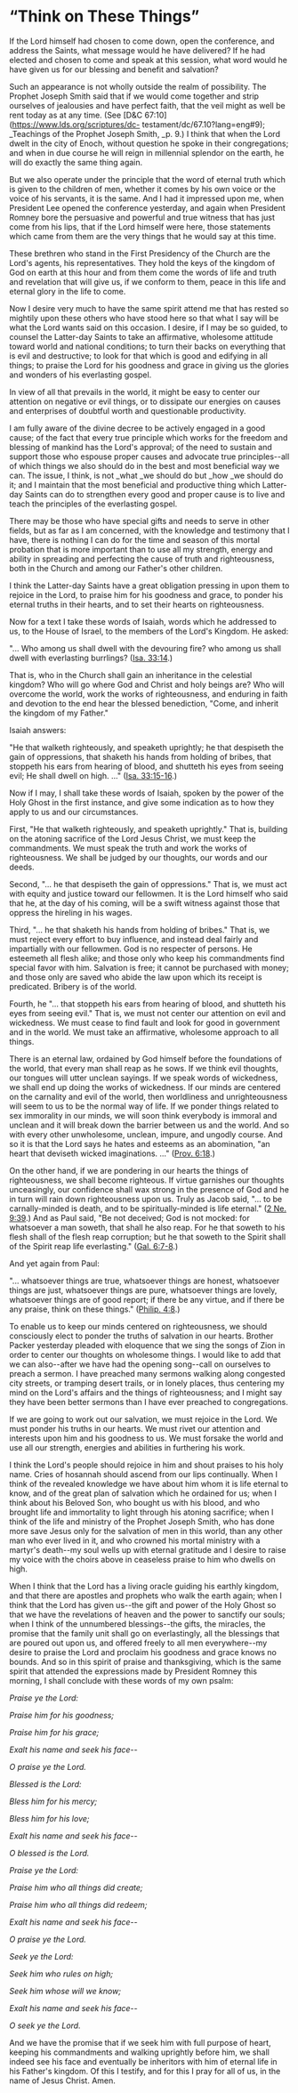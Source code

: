 # “Think on These Things”

If the Lord himself had chosen to come down, open the conference, and address
the Saints, what message would he have delivered? If he had elected and chosen
to come and speak at this session, what word would he have given us for our
blessing and benefit and salvation?

Such an appearance is not wholly outside the realm of possibility. The Prophet
Joseph Smith said that if we would come together and strip ourselves of
jealousies and have perfect faith, that the veil might as well be rent today
as at any time. (See [D&amp;C 67:10](https://www.lds.org/scriptures/dc-
testament/dc/67.10?lang=eng#9); _Teachings of the Prophet Joseph Smith, _p.
9.) I think that when the Lord dwelt in the city of Enoch, without question he
spoke in their congregations; and when in due course he will reign in
millennial splendor on the earth, he will do exactly the same thing again.

But we also operate under the principle that the word of eternal truth which
is given to the children of men, whether it comes by his own voice or the
voice of his servants, it is the same. And I had it impressed upon me, when
President Lee opened the conference yesterday, and again when President Romney
bore the persuasive and powerful and true witness that has just come from his
lips, that if the Lord himself were here, those statements which came from
them are the very things that he would say at this time.

These brethren who stand in the First Presidency of the Church are the Lord's
agents, his representatives. They hold the keys of the kingdom of God on earth
at this hour and from them come the words of life and truth and revelation
that will give us, if we conform to them, peace in this life and eternal glory
in the life to come.

Now I desire very much to have the same spirit attend me that has rested so
mightily upon these others who have stood here so that what I say will be what
the Lord wants said on this occasion. I desire, if I may be so guided, to
counsel the Latter-day Saints to take an affirmative, wholesome attitude
toward world and national conditions; to turn their backs on everything that
is evil and destructive; to look for that which is good and edifying in all
things; to praise the Lord for his goodness and grace in giving us the glories
and wonders of his everlasting gospel.

In view of all that prevails in the world, it might be easy to center our
attention on negative or evil things, or to dissipate our energies on causes
and enterprises of doubtful worth and questionable productivity.

I am fully aware of the divine decree to be actively engaged in a good cause;
of the fact that every true principle which works for the freedom and blessing
of mankind has the Lord's approval; of the need to sustain and support those
who espouse proper causes and advocate true principles--all of which things we
also should do in the best and most beneficial way we can. The issue, I think,
is not _what _we should do but _how _we should do it; and I maintain that the
most beneficial and productive thing which Latter-day Saints can do to
strengthen every good and proper cause is to live and teach the principles of
the everlasting gospel.

There may be those who have special gifts and needs to serve in other fields,
but as far as I am concerned, with the knowledge and testimony that I have,
there is nothing I can do for the time and season of this mortal probation
that is more important than to use all my strength, energy and ability in
spreading and perfecting the cause of truth and righteousness, both in the
Church and among our Father's other children.

I think the Latter-day Saints have a great obligation pressing in upon them to
rejoice in the Lord, to praise him for his goodness and grace, to ponder his
eternal truths in their hearts, and to set their hearts on righteousness.

Now for a text I take these words of Isaiah, words which he addressed to us,
to the House of Israel, to the members of the Lord's Kingdom. He asked:

"... Who among us shall dwell with the devouring fire? who among us shall dwell
with everlasting burrlings? ([Isa.
33:14](https://www.lds.org/scriptures/ot/isa/33.14?lang=eng#13).)

That is, who in the Church shall gain an inheritance in the celestial kingdom?
Who will go where God and Christ and holy beings are? Who will overcome the
world, work the works of righteousness, and enduring in faith and devotion to
the end hear the blessed benediction, "Come, and inherit the kingdom of my
Father."

Isaiah answers:

"He that walketh righteously, and speaketh uprightly; he that despiseth the
gain of oppressions, that shaketh his hands from holding of bribes, that
stoppeth his ears from hearing of blood, and shutteth his eyes from seeing
evil; He shall dwell on high. ..." ([Isa.
33:15-16](https://www.lds.org/scriptures/ot/isa/33.15-16?lang=eng#14).)

Now if I may, I shall take these words of Isaiah, spoken by the power of the
Holy Ghost in the first instance, and give some indication as to how they
apply to us and our circumstances.

First, "He that walketh righteously, and speaketh uprightly." That is,
building on the atoning sacrifice of the Lord Jesus Christ, we must keep the
commandments. We must speak the truth and work the works of righteousness. We
shall be judged by our thoughts, our words and our deeds.

Second, "... he that despiseth the gain of oppressions." That is, we must act
with equity and justice toward our fellowmen. It is the Lord himself who said
that he, at the day of his coming, will be a swift witness against those that
oppress the hireling in his wages.

Third, "... he that shaketh his hands from holding of bribes." That is, we must
reject every effort to buy influence, and instead deal fairly and impartially
with our fellowmen. God is no respecter of persons. He esteemeth all flesh
alike; and those only who keep his commandments find special favor with him.
Salvation is free; it cannot be purchased with money; and those only are saved
who abide the law upon which its receipt is predicated. Bribery is of the
world.

Fourth, he "... that stoppeth his ears from hearing of blood, and shutteth his
eyes from seeing evil." That is, we must not center our attention on evil and
wickedness. We must cease to find fault and look for good in government and in
the world. We must take an affirmative, wholesome approach to all things.

There is an eternal law, ordained by God himself before the foundations of the
world, that every man shall reap as he sows. If we think evil thoughts, our
tongues will utter unclean sayings. If we speak words of wickedness, we shall
end up doing the works of wickedness. If our minds are centered on the
carnality and evil of the world, then worldliness and unrighteousness will
seem to us to be the normal way of life. If we ponder things related to sex
immorality in our minds, we will soon think everybody is immoral and unclean
and it will break down the barrier between us and the world. And so with every
other unwholesome, unclean, impure, and ungodly course. And so it is that the
Lord says he hates and esteems as an abomination, "an heart that deviseth
wicked imaginations. ..." ([Prov.
6:18](https://www.lds.org/scriptures/ot/prov/6.18?lang=eng#17).)

On the other hand, if we are pondering in our hearts the things of
righteousness, we shall become righteous. If virtue garnishes our thoughts
unceasingly, our confidence shall wax strong in the presence of God and he in
turn will rain down righteousness upon us. Truly as Jacob said, "... to be
carnally-minded is death, and to be spiritually-minded is life eternal." ([2
Ne. 9:39](https://www.lds.org/scriptures/bofm/2-ne/9.39?lang=eng#38).) And as
Paul said, "Be not deceived; God is not mocked: for whatsoever a man soweth,
that shall he also reap. For he that soweth to his flesh shall of the flesh
reap corruption; but he that soweth to the Spirit shall of the Spirit reap
life everlasting." ([Gal.
6:7-8](https://www.lds.org/scriptures/nt/gal/6.7-8?lang=eng#6).)

And yet again from Paul:

"... whatsoever things are true, whatsoever things are honest, whatsoever things
are just, whatsoever things are pure, whatsoever things are lovely, whatsoever
things are of good report; if there be any virtue, and if there be any praise,
think on these things." ([Philip.
4:8](https://www.lds.org/scriptures/nt/philip/4.8?lang=eng#7).)

To enable us to keep our minds centered on righteousness, we should
consciously elect to ponder the truths of salvation in our hearts. Brother
Packer yesterday pleaded with eloquence that we sing the songs of Zion in
order to center our thoughts on wholesome things. I would like to add that we
can also--after we have had the opening song--call on ourselves to preach a
sermon. I have preached many sermons walking along congested city streets, or
tramping desert trails, or in lonely places, thus centering my mind on the
Lord's affairs and the things of righteousness; and I might say they have been
better sermons than I have ever preached to congregations.

If we are going to work out our salvation, we must rejoice in the Lord. We
must ponder his truths in our hearts. We must rivet our attention and
interests upon him and his goodness to us. We must forsake the world and use
all our strength, energies and abilities in furthering his work.

I think the Lord's people should rejoice in him and shout praises to his holy
name. Cries of hosannah should ascend from our lips continually. When I think
of the revealed knowledge we have about him whom it is life eternal to know,
and of the great plan of salvation which he ordained for us; when I think
about his Beloved Son, who bought us with his blood, and who brought life and
immortality to light through his atoning sacrifice; when I think of the life
and ministry of the Prophet Joseph Smith, who has done more save Jesus only
for the salvation of men in this world, than any other man who ever lived in
it, and who crowned his mortal ministry with a martyr's death--my soul wells
up with eternal gratitude and I desire to raise my voice with the choirs above
in ceaseless praise to him who dwells on high.

When I think that the Lord has a living oracle guiding his earthly kingdom,
and that there are apostles and prophets who walk the earth again; when I
think that the Lord has given us--the gift and power of the Holy Ghost so that
we have the revelations of heaven and the power to sanctify our souls; when I
think of the unnumbered blessings--the gifts, the miracles, the promise that
the family unit shall go on everlastingly, all the blessings that are poured
out upon us, and offered freely to all men everywhere--my desire to praise the
Lord and proclaim his goodness and grace knows no bounds. And so in this
spirit of praise and thanksgiving, which is the same spirit that attended the
expressions made by President Romney this morning, I shall conclude with these
words of my own psalm:

_Praise ye the Lord:_

_Praise him for his goodness;_

_Praise him for his grace;_

_Exalt his name and seek his face--_

_O praise ye the Lord._

_Blessed is the Lord:_

_Bless him for his mercy;_

_Bless him for his love;_

_Exalt his name and seek his face--_

_O blessed is the Lord._

_Praise ye the Lord:_

_Praise him who all things did create;_

_Praise him who all things did redeem;_

_Exalt his name and seek his face--_

_O praise ye the Lord._

_Seek ye the Lord:_

_Seek him who rules on high;_

_Seek him whose will we know;_

_Exalt his name and seek his face--_

_O seek ye the Lord._

And we have the promise that if we seek him with full purpose of heart,
keeping his commandments and walking uprightly before him, we shall indeed see
his face and eventually be inheritors with him of eternal life in his Father's
kingdom. Of this I testify, and for this I pray for all of us, in the name of
Jesus Christ. Amen.

